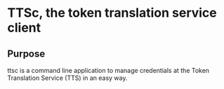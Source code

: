 # TTSc, the token translation service client
## Purpose

ttsc is a command line application to manage credentials at the Token Translation Service (TTS)
in an easy way.
